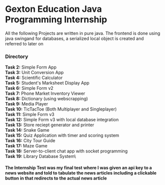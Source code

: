 # Gexton Education Java Programming Internship

All the following Projects are written in pure java. The frontend is done using java swingand for databases, a serialized local object is created and referred to later on


### Directory

**Task 2:**    Simple Form App\
**Task 3:**    Unit Conversion App\
**Task 4:**    Scientific Calculator\
**Task 5:**    Student's Marksheet Display App\
**Task 6:**    Simple Form v2\
**Task 7:**    Phone Market Inventory Viewer\
**Task 8:**    Dictionary (using webscrapping) \
**Task 9:**    Media Player\
**Task 10:**   TicTacToe (Both Multiplayer and Singleplayer)\
**Task 11:**   Simple Form v3\
**Task 12:**   Simple Form v3 with local database integration\
**Task 13:**   Store reciept generator and printer\
**Task 14:**   Snake Game\
**Task 15:**   Quiz Application with timer and scoring system\
**Task 16:**   City Tour Guide\
**Task 17:**   Maze Game\
**Task 18:**   Server-to-client chat app with socket programming\
**Task 19:**   Library Database System\



#### The Internship Test was my final test where I was given an api key to a news website and told to tabulate the news articles including a clickable button in that redirects to the actual news article
